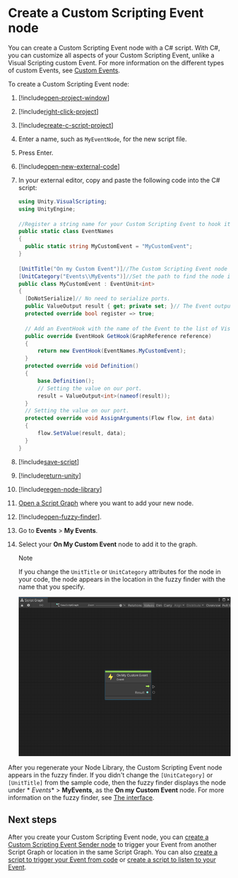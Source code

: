 # Create a Custom Scripting Event node

You can create a Custom Scripting Event node with a C# script. With C#, you can customize all aspects of your Custom
Scripting Event, unlike a Visual Scripting custom Event. For more information on the different types of custom Events,
see [Custom Events](vs-custom-events.md).

To create a Custom Scripting Event node:

1. [!include[open-project-window](./snippets/vs-open-project-window.md)]

1. [!include[right-click-project](./snippets/custom-events/vs-right-click-project.md)]

1. [!include[create-c-script-project](./snippets/vs-create-c-script-project.md)]

1. Enter a name, such as `MyEventNode`, for the new script file.

1. Press Enter.

1. [!include[open-new-external-code](./snippets/vs-open-new-external-code.md)]

1. In your external editor, copy and paste the following code into the C# script:

    ```csharp
   using Unity.VisualScripting;
   using UnityEngine;
   
   //Register a string name for your Custom Scripting Event to hook it to an Event. You can save this class in a separate file and add multiple Events to it as public static strings.
   public static class EventNames
   {
      public static string MyCustomEvent = "MyCustomEvent";
   }
   
   [UnitTitle("On my Custom Event")]//The Custom Scripting Event node to receive the Event. Add "On" to the node title as an Event naming convention.
   [UnitCategory("Events\\MyEvents")]//Set the path to find the node in the fuzzy finder as Events > My Events.
   public class MyCustomEvent : EventUnit<int>
   {
      [DoNotSerialize]// No need to serialize ports.
      public ValueOutput result { get; private set; }// The Event output data to return when the Event is triggered.
      protected override bool register => true;
      
      // Add an EventHook with the name of the Event to the list of Visual Scripting Events.
      public override EventHook GetHook(GraphReference reference)
      {
          return new EventHook(EventNames.MyCustomEvent);
      }
      protected override void Definition()
      {
          base.Definition();
          // Setting the value on our port.
          result = ValueOutput<int>(nameof(result));
      }
      // Setting the value on our port.
      protected override void AssignArguments(Flow flow, int data)
      {
          flow.SetValue(result, data);
      }
   }
    ```
1. [!include[save-script](./snippets/vs-save-script.md)]

1. [!include[return-unity](./snippets/vs-return-unity.md)]

1. [!include[regen-node-library](./snippets/vs-regen-node-library.md)]

1. [Open a Script Graph](vs-open-graph-edit.md) where you want to add your new node.

1. [!include[open-fuzzy-finder](./snippets/vs-open-fuzzy-finder.md)].

1. Go to **Events** &gt; **My Events**.

1. Select your **On My Custom Event** node to add it to the graph.

   > [!NOTE]
   > If you change the `UnitTitle` or `UnitCategory` attributes for the node in your code, the node appears in the
   location in the fuzzy finder with the name that you specify.

   ![An image of the Graph Editor with the On my Custom Event node. It has a Trigger Output port and an integer data output port called Result.](images/vs-custom-event-node.png)

After you regenerate your Node Library, the Custom Scripting Event node appears in the fuzzy finder. If you didn't
change the `[UnitCategory]` or `[UnitTitle]` from the sample code, then the fuzzy finder displays the node under *
*Events** &gt; **MyEvents**, as the **On my Custom Event** node. For more information on the fuzzy finder,
see [The interface](vs-interface-overview.md#the-fuzzy-finder).

## Next steps

After you create your Custom Scripting Event node, you
can [create a Custom Scripting Event Sender node](vs-create-own-custom-event-send-node.md) to trigger your Event from
another Script Graph or location in the same Script Graph. You can
also [create a script to trigger your Event from code](vs-create-own-custom-event-node-trigger-code.md)
or [create a script to listen to your Event](vs-create-own-custom-event-listen-code.md).

